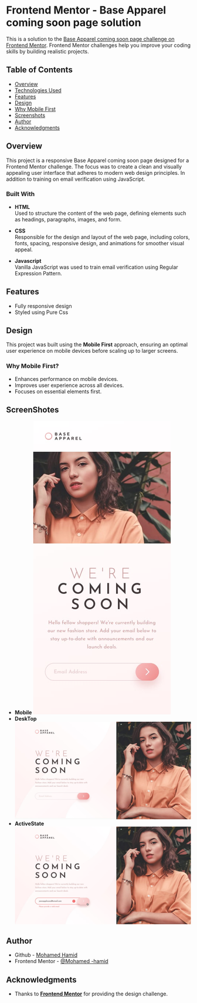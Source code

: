 # Frontend Mentor - Base Apparel coming soon page solution

This is a solution to the [Base Apparel coming soon page challenge on Frontend Mentor](https://www.frontendmentor.io/challenges/base-apparel-coming-soon-page-5d46b47f8db8a7063f9331a0). Frontend Mentor challenges help you improve your coding skills by building realistic projects. 

## Table of Contents

- [Overview](#overview)
- [Technologies Used](#technologies-used)
- [Features](#features)
- [Design](#design)
- [Why Mobile First](#WhyMobileFirst?)
- [Screenshots](#screenshots)
- [Author](#author)
- [Acknowledgments](#acknowledgments)

## Overview

This project is a responsive Base Apparel coming soon page designed for a Frontend Mentor challenge.
The focus was to create a clean and visually appealing user interface that adheres 
to modern web design principles.
In addition to training on email verification using JavaScript.
### Built With

- **HTML**  
  Used to structure the content of the web page, defining elements such as headings, paragraphs, images, and form.  

- **CSS**  
  Responsible for the design and layout of the web page, including colors, fonts, spacing, responsive design, and animations for smoother visual appeal.

- **Javascript**  
  Vanilla JavaScript was used to train email verification using Regular Expression Pattern.

## Features

- Fully responsive design
- Styled using Pure Css

## Design

This project was built using the **Mobile First** approach, ensuring an optimal user experience on mobile devices before scaling up to larger screens.

### Why Mobile First?
- Enhances performance on mobile devices.
- Improves user experience across all devices.
- Focuses on essential elements first.

## ScreenShotes
- **Mobile**
    ![Screenshot of the Mobile Design](./design/mobile-design.jpg)   
- **DeskTop**
    ![Screenshot of the DeskTop Design](./design/desktop-design.jpg)  
- **ActiveState**
    ![Screenshot of the Active states](./design/active-states.jpg) 



## Author

- Github - [Mohamed Hamid](https://github.com/alexproman)
- Frontend Mentor - [@Mohamed -hamid](https://www.frontendmentor.io/profile/alexproman)

## Acknowledgments

- Thanks to  **[Frontend Mentor](https://www.frontendmentor.io/)** for providing the design challenge.
